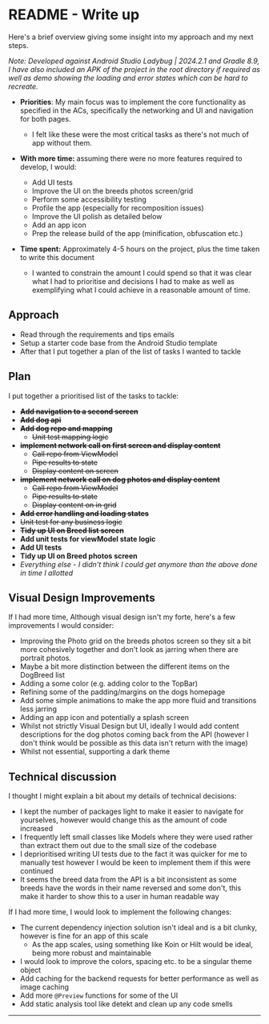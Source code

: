 # README - Write up

Here's a brief overview giving some insight into my approach and my next steps.

*Note: Developed against Android Studio Ladybug | 2024.2.1  and Gradle 8.9,
I have also included an APK of the project in the root directory if required as well as demo 
showing the loading and error states which can be hard to recreate.*

- **Priorities**: My main focus was to implement the core functionality as specified in the ACs, specifically the networking and UI and navigation for both pages.

  - I felt like these were the most critical tasks as there's not much of app without them.

- **With more time:** assuming there were no more features required to develop, I would:

  - Add UI tests
  - Improve the UI on the breeds photos screen/grid
  - Perform some accessibility testing
  - Profile the app (especially for recomposition issues)
  - Improve the UI polish as detailed below
  - Add an app icon
  - Prep the release build of the app (minification, obfuscation etc.)

- **Time spent:** Approximately 4-5 hours on the project, plus the time taken to write this document
  - I wanted to constrain the amount I could spend so that it was clear what I had to prioritise and
decisions I had to make as well as exemplifying what I could achieve in a reasonable amount of time.


## Approach

- Read through the requirements and tips emails
- Setup a starter code base from the Android Studio template
- After that I put together a plan of the list of tasks I wanted to tackle

## Plan

I put together a  prioritised list of the tasks to tackle:

- ~~**Add navigation to a second screen**~~
- ~~**Add dog api**~~
- ~~**Add dog repo and mapping**~~
  - ~~Unit test mapping logic~~
- ~~**implement network call on first screen and display content**~~
  - ~~Call repo from ViewModel~~
  - ~~Pipe results to state~~
  - ~~Display content on screen~~
- ~~**implement network call on dog photos and display content**~~
  - ~~Call repo from ViewModel~~
  - ~~Pipe results to state~~
  - ~~Display content on in grid~~
- ~~**Add error handling and loading states**~~
- ~~Unit test for any business logic~~
- ~~**Tidy up UI on Breed list screen**~~
- **Add unit tests for viewModel state logic**
- **Add UI tests**
- **Tidy up UI on Breed photos screen**
- *Everything else* - *I didn't think I could get anymore than the above done in time I allotted*





## Visual Design Improvements

If I had more time, Although visual design isn't my forte, here's a few improvements I would consider:

- Improving the Photo grid on the breeds photos screen so they sit a bit more cohesively together and don't look as jarring when there are portrait photos.
- Maybe a bit more distinction between the different items on the DogBreed list
- Adding a some color (e.g. adding color to the TopBar)
- Refining some of the padding/margins on the dogs homepage
- Add some simple animations to make the app more fluid and transitions less jarring
- Adding an app icon and potentially a splash screen
- Whilst not strictly Visual Design but UI, ideally I would add content descriptions for the dog photos coming back from the API (however I don't think would be possible as this data isn't return with the image)
- Whilst not essential, supporting a dark theme

## Technical discussion

I thought I might explain a bit about my details of technical decisions: 

- I kept the number of packages light to make it easier to navigate for yourselves, however would change this as the amount of code increased
- I frequently left small classes like Models where they were used rather than extract them out due to the small size of the codebase
- I deprioritised writing UI tests due to the fact it was quicker for me to manually test however I would be keen to implement them if this were continued
- It seems the breed data from the API is a bit inconsistent as some breeds have the words in their name reversed and some don't, this make it harder to show this to a user in human readable way 

If I had more time, I would look to implement the following changes:

 
- The current dependency injection solution isn't ideal and is a bit clunky, however is fine for an app of this scale
  - As the app scales, using something like Koin or Hilt would be ideal, being more robust and maintainable
- I would look to improve the colors, spacing etc. to be a singular theme object
- Add caching for the backend requests for better performance as well as image caching
- Add more `@Preview` functions for some of the UI
- Add static analysis tool like detekt and clean up any code smells

---------


 
